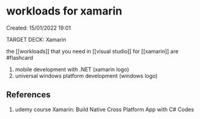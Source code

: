 # workloads for xamarin 
Created: 15/01/2022 19:01 

TARGET DECK: Xamarin

the [[workloads]] that you need in [[visual studio]] for [[xamarin]] are #flashcard 
1. mobile development with .NET (xamarin logo)
2. universal windows platform development (windows logo)
<!--ID: 1642289131186-->


## References 
1. udemy course Xamarin: Build Native Cross Platform App with C# Codes